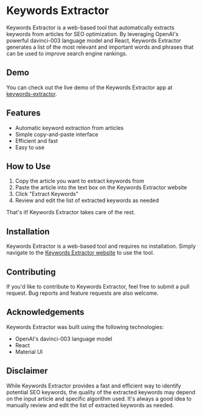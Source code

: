 # Keywords Extractor

Keywords Extractor is a web-based tool that automatically extracts keywords from articles for SEO optimization. By leveraging OpenAI's powerful davinci-003 language model and React, Keywords Extractor generates a list of the most relevant and important words and phrases that can be used to improve search engine rankings.

## Demo

You can check out the live demo of the Keywords Extractor app at [keywords-extractor](https://keywords-extractor.vercel.app/).

## Features

* Automatic keyword extraction from articles
* Simple copy-and-paste interface
* Efficient and fast
* Easy to use

## How to Use

1. Copy the article you want to extract keywords from
2. Paste the article into the text box on the Keywords Extractor website
3. Click "Extract Keywords"
4. Review and edit the list of extracted keywords as needed

That's it! Keywords Extractor takes care of the rest.

## Installation

Keywords Extractor is a web-based tool and requires no installation. Simply navigate to the [Keywords Extractor website](https://keywords-extractor.vercel.app/) to use the tool.

## Contributing

If you'd like to contribute to Keywords Extractor, feel free to submit a pull request. Bug reports and feature requests are also welcome. 



## Acknowledgements

Keywords Extractor was built using the following technologies:

- OpenAI's davinci-003 language model
- React
- Material UI

## Disclaimer

While Keywords Extractor provides a fast and efficient way to identify potential SEO keywords, the quality of the extracted keywords may depend on the input article and specific algorithm used. It's always a good idea to manually review and edit the list of extracted keywords as needed.
